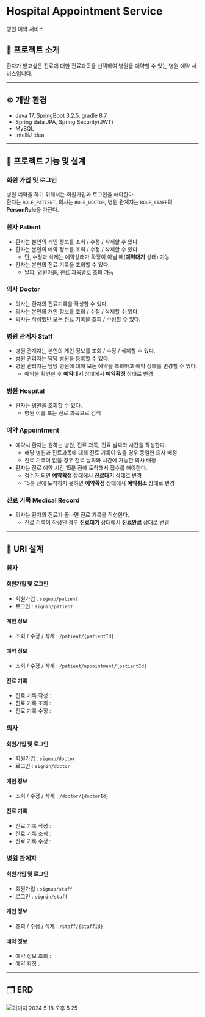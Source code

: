 # Hospital Appointment Service
병원 예약 서비스
## 🏥 프로젝트 소개

환자가 받고싶은 진료에 대한 진료과목을 선택하여 병원을 예약할 수 있는 병원 예약 서비스입니다.
*****

## ⚙️ 개발 환경
- Java 17, SpringBoot 3.2.5, gradle 8.7
- Spring data JPA, Spring Security(JWT)
- MySQL
- IntelliJ Idea
*****

## 🧩 프로젝트 기능 및 설계

### 회원 가입 및 로그인
병원 예약을 하기 위해서는 회원가입과 로그인을 해야한다.   
환자는 `ROLE_PATIENT`, 의사는 `ROLE_DOCTOR`, 병원 관계자는 `ROLE_STAFF`의 **PersonRole**을 가진다.

### 환자 Patient
- 환자는 본인의 개인 정보를 조회 / 수정 / 삭제할 수 있다.
- 환자는 본인의 예약 정보를 조회 / 수정 / 삭제할 수 있다.
  - 단, 수정과 삭제는 예약상태가 확정이 아닐 때(**예약대기** 상태) 가능
- 환자는 본인의 진료 기록을 조회할 수 있다.
  - 날짜, 병원이름, 진료 과목별로 조회 가능

### 의사 Doctor
- 의사는 환자의 진료기록을 작성할 수 있다.
- 의사는 본인의 개인 정보를 조회 / 수정 / 삭제할 수 있다.
- 의사는 작성했던 모든 진료 기록을 조회 / 수정할 수 있다.

### 병원 관계자 Staff
- 병원 관계자는 본인의 개인 정보를 조회 / 수정 / 삭제할 수 있다.
- 병원 관리자는 담당 병원을 등록할 수 있다.
- 병원 관리자는 담당 병원에 대해 모든 예약을 조회하고 예약 상태를 변경할 수 있다.
  - 예약을 확인한 후 **예약대기** 상태에서 **예약확정** 상태로 변경

### 병원 Hospital
- 환자는 병원을 조회할 수 있다.
  - 병원 이름 또는 진료 과목으로 검색
  
### 예약 Appointment
- 예약시 환자는 원하는 병원, 진료 과목, 진료 날짜와 시간을 작성한다.
  - 해당 병원과 진료과목에 대해 진료 기록이 있을 경우 동일한 의사 배정
  - 진료 기록이 없을 경우 진료 날짜와 시간에 가능한 의사 배정
- 환자는 진료 예약 시간 15분 전에 도착해서 접수를 해야한다.
  - 접수가 되면 **예약확정** 상태에서 **진료대기** 상태로 변경
  - 15분 전에 도착하지 못하면 **예약확정** 상태에서 **예약취소** 상태로 변경
  
### 진료 기록 Medical Record
- 의사는 환자의 진료가 끝나면 진료 기록을 작성한다.
  - 진료 기록이 작성된 경우 **진료대기** 상태에서 **진료완료** 상태로 변경

*****

## 🔗 URI 설계
### 환자
#### 회원가입 및 로그인
- 회원가입 : `signup/patient`
- 로그인 : `signin/patient`
#### 개인 정보
- 조회 / 수정 / 삭제 : `/patient/{patientId}`
#### 예약 정보
- 조회 / 수정 / 삭제 : `/patient/appointment/{patientId}`
#### 진료 기록
- 진료 기록 작성 : 
- 진료 기록 조회 : 
- 진료 기록 수정 : 

### 의사
#### 회원가입 및 로그인
- 회원가입 : `signup/doctor`
- 로그인 : `signin/doctor`
#### 개인 정보
- 조회 / 수정 / 삭제 : `/doctor/{doctorId}`
#### 진료 기록
- 진료 기록 작성 : 
- 진료 기록 조회 : 
- 진료 기록 수정 : 

### 병원 관계자
#### 회원가입 및 로그인
- 회원가입 : `signup/staff`
- 로그인 : `signin/staff`
#### 개인 정보
- 조회 / 수정 / 삭제 : `/staff/{staffId}`
#### 예약 정보
- 예약 정보 조회 : 
- 예약 확정 : 
*****

## 🗂️ ERD
![이미지 2024  5  18  오후 5 25](https://github.com/guswnee00/HospitalAppointmentProject/assets/124776145/2b420e99-858b-421c-877e-3980cdfc49e7)

